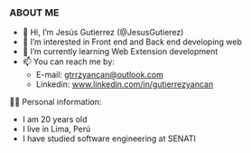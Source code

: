 ### ABOUT ME

- 👋 Hi, I’m Jesús Gutierrez (@JesusGutierez)
- 👀 I’m interested in Front end and Back end developing web
- 🌱 I’m currently learning Web Extension development
- 📫 You can reach me by:
  - E-mail: gtrrzyancan@outlook.com
  - Linkedin: www.linkedin.com/in/gutierrezyancan

🙋‍♂️ Personal information:

- I am 20 years old
- I  live in Lima, Perú
- I have studied software engineering at SENATI

